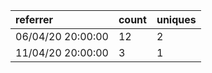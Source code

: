 | referrer          | count | uniques |
| :---------------- | :---- | :------ |
| 06/04/20 20:00:00 | 12    | 2       |
| 11/04/20 20:00:00 | 3     | 1       |